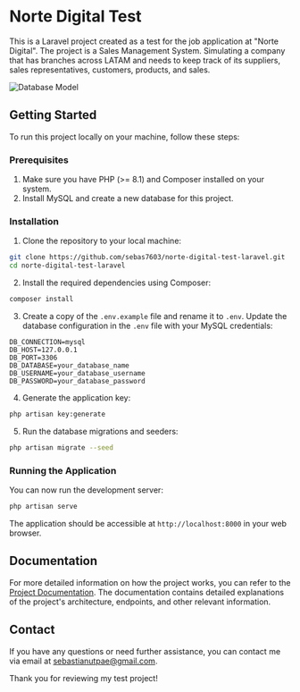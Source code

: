 # Norte Digital Test

This is a Laravel project created as a test for the job application at "Norte Digital". The project is a Sales Management System. Simulating a company that has branches across LATAM and needs to keep track of its suppliers, sales representatives, customers, products, and sales.

![Database Model](/Modelo-relacional-de-BBDD-Norte-Digital.jpg)

## Getting Started

To run this project locally on your machine, follow these steps:

### Prerequisites

1. Make sure you have PHP (>= 8.1) and Composer installed on your system.
2. Install MySQL and create a new database for this project.

### Installation

1. Clone the repository to your local machine:

```bash
git clone https://github.com/sebas7603/norte-digital-test-laravel.git
cd norte-digital-test-laravel
```

2. Install the required dependencies using Composer:

```bash
composer install
```

3. Create a copy of the `.env.example` file and rename it to `.env`. Update the database configuration in the `.env` file with your MySQL credentials:

```dotenv
DB_CONNECTION=mysql
DB_HOST=127.0.0.1
DB_PORT=3306
DB_DATABASE=your_database_name
DB_USERNAME=your_database_username
DB_PASSWORD=your_database_password
```

4. Generate the application key:

```bash
php artisan key:generate
```

5. Run the database migrations and seeders:

```bash
php artisan migrate --seed
```

### Running the Application

You can now run the development server:

```bash
php artisan serve
```

The application should be accessible at `http://localhost:8000` in your web browser.

## Documentation

For more detailed information on how the project works, you can refer to the [Project Documentation](https://documenter.getpostman.com/view/12519140/2s9XxyQYuS). The documentation contains detailed explanations of the project's architecture, endpoints, and other relevant information.

## Contact

If you have any questions or need further assistance, you can contact me via email at [sebastianutpae@gmail.com](mailto:sebastianutpae@gmail.com).

Thank you for reviewing my test project!
